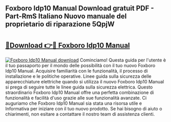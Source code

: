 ## Foxboro Idp10 Manual Download gratuit PDF - Part-RmS Italiano Nuovo manuale del proprietario di riparazione 5QpjW

# <h2><a href="http://dfbjl0c.blite.top/?on=Foxboro+Idp10+Manual">🔗Download 👉🔴 Foxboro Idp10 Manual</a></h2>

[![Foxboro Idp10 Manual download](https://i.imgur.com/lujVjoI.png)](http://dfbjl0c.blite.top/?on=Foxboro+Idp10+Manual)
Cominciamo! Questa guida per l'utente è il tuo passaporto per il mondo delle possibilità con il tuo nuovo Foxboro Idp10 Manual. Acquisire familiarità con le funzionalità, il processo di installazione e le politiche operative. Linee guida sulla sicurezza delle apparecchiature elettriche quando si utilizza il nuovo Foxboro Idp10 Manual si prega di seguire tutte le linee guida sulla sicurezza elettrica. Questo straordinario Foxboro Idp10 Manual offre una perfetta combinazione di funzionalità e facilità d'uso grazie alle sue funzionalità avanzate. Ci auguriamo che Foxboro Idp10 Manual sia stata una risorsa utile e Informativa per iniziare con il tuo nuovo prodotto. Se hai bisogno di aiuto o chiarimenti, non esitare a contattare il nostro team di assistenza clienti.
